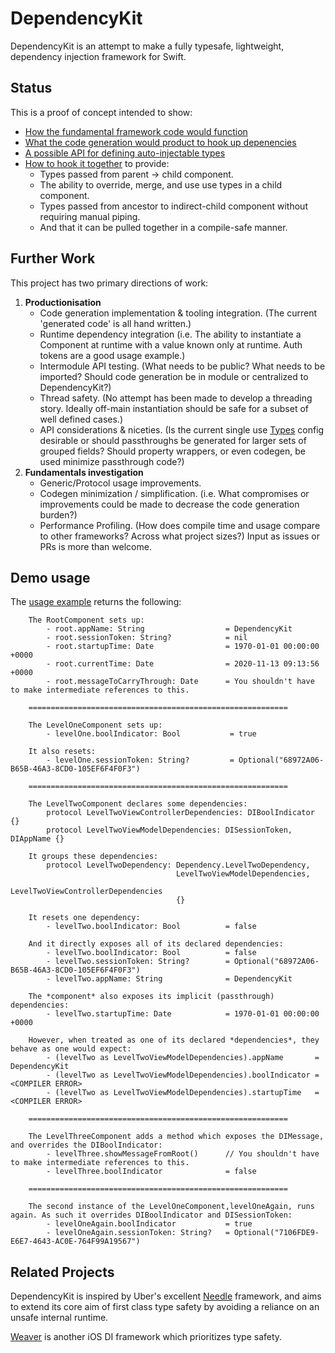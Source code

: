 # DependencyKit

DependencyKit is an attempt to make a fully typesafe, lightweight, dependency injection framework for Swift.

## Status
This is a proof of concept intended to show:
* [How the fundamental framework code would function](https://github.com/adam-zethraeus/DependencyKit/blob/mainline/Framework/DependencyKit.swift)
* [What the code generation would product to hook up depenencies](https://github.com/adam-zethraeus/DependencyKit/blob/mainline/DemoApplication/GeneratedCode/CodeGeneration.swift)
* [A possible API for defining auto-injectable types](https://github.com/adam-zethraeus/DependencyKit/blob/mainline/DemoApplication/Types.swift)
* [How to hook it together](https://github.com/adam-zethraeus/DependencyKit/tree/mainline/DemoApplication) to provide:
    * Types passed from parent -> child component.
    * The ability to override, merge, and use use types in a child component.
    * Types passed from ancestor to indirect-child component without requiring manual piping.
    * And that it can be pulled together in a compile-safe manner.


## Further Work
This project has two primary directions of work:
1. **Productionisation**
    * Code generation implementation & tooling integration. (The current 'generated code' is all hand written.)
    * Runtime dependency integration (i.e. The ability to instantiate a Component at runtime with a value known only at runtime. Auth tokens are a good usage example.)
    * Intermodule API testing. (What needs to be public? What needs to be imported? Should code generation be in module or centralized to DependencyKit?)
    * Thread safety. (No attempt has been made to develop a threading story. Ideally off-main instantiation should be safe for a subset of well defined cases.)
    * API considerations & niceties. (Is the current single use [Types](https://github.com/adam-zethraeus/DependencyKit/blob/mainline/DemoApplication/Types.swift) config desirable or should passthroughs be generated for larger sets of grouped fields? Should property wrappers, or even codegen, be used minimize passthrough code?)
2. **Fundamentals investigation**
    * Generic/Protocol usage improvements.
    * Codegen minimization / simplification. (i.e. What compromises or improvements could be made to decrease the code generation burden?)
    * Performance Profiling. (How does compile time and usage compare to other frameworks? Across what project sizes?)
Input as issues or PRs is more than welcome.

## Demo usage

The [usage example](https://github.com/adam-zethraeus/DependencyKit/blob/main/workspace/DIDemoApp/Shared/DIUsage.swift) returns the following:

```
    The RootComponent sets up:
        - root.appName: String                  = DependencyKit
        - root.sessionToken: String?            = nil
        - root.startupTime: Date                = 1970-01-01 00:00:00 +0000
        - root.currentTime: Date                = 2020-11-13 09:13:56 +0000
        - root.messageToCarryThrough: Date      = You shouldn't have to make intermediate references to this.

    ==========================================================

    The LevelOneComponent sets up:
        - levelOne.boolIndicator: Bool           = true

    It also resets:
        - levelOne.sessionToken: String?         = Optional("68972A06-B65B-46A3-8CD0-105EF6F4F0F3")

    ==========================================================

    The LevelTwoComponent declares some dependencies:
        protocol LevelTwoViewControllerDependencies: DIBoolIndicator {}
        protocol LevelTwoViewModelDependencies: DISessionToken, DIAppName {}

    It groups these dependencies:
        protocol LevelTwoDependency: Dependency.LevelTwoDependency,
                                     LevelTwoViewModelDependencies,
                                     LevelTwoViewControllerDependencies
                                     {}

    It resets one dependency:
        - levelTwo.boolIndicator: Bool          = false

    And it directly exposes all of its declared dependencies:
        - levelTwo.boolIndicator: Bool          = false
        - levelTwo.sessionToken: String?        = Optional("68972A06-B65B-46A3-8CD0-105EF6F4F0F3")
        - levelTwo.appName: String              = DependencyKit

    The *component* also exposes its implicit (passthrough) dependencies:
        - levelTwo.startupTime: Date            = 1970-01-01 00:00:00 +0000

    However, when treated as one of its declared *dependencies*, they behave as one would expect:
        - (levelTwo as LevelTwoViewModelDependencies).appName       = DependencyKit
        - (levelTwo as LevelTwoViewModelDependencies).boolIndicator = <COMPILER ERROR>
        - (levelTwo as LevelTwoViewModelDependencies).startupTime   = <COMPILER ERROR>

    ==========================================================

    The LevelThreeComponent adds a method which exposes the DIMessage, and overrides the DIBoolIndicator:
        - levelThree.showMessageFromRoot()      // You shouldn't have to make intermediate references to this.
        - levelThree.boolIndicator              = false

    ==========================================================

    The second instance of the LevelOneComponent,levelOneAgain, runs again. As such it overrides DIBoolIndicator and DISessionToken:
        - levelOneAgain.boolIndicator           = true
        - levelOneAgain.sessionToken: String?   = Optional("7106FDE9-E6E7-4643-AC0E-764F99A19567")
```

## Related Projects

DependencyKit is inspired by Uber's excellent [Needle](https://github.com/uber/needle) framework, and aims to extend its core aim of first class type safety by avoiding a reliance on an unsafe internal runtime.

[Weaver](https://github.com/scribd/Weaver) is another iOS DI framework which prioritizes type safety.

